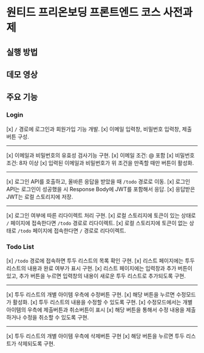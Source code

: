 # 원티드 프리온보딩 프론트엔드 코스 사전과제

## 실행 방법

## 데모 영상

## 주요 기능


### Login

[x] `/` 경로에 로그인과 회원가입 기능 개발.
[x] 이메일 입력창, 비밀번호 입력창, 제출 버튼 구성.

---

[x] 이메일과 비밀번호의 유효성 검사기능 구현.
[x] 이메일 조건: @ 포함
[x] 비밀번호 조건: 8자 이상
[x] 입력된 이메일과 비밀번호가 위 조건을 만족할 때만 버튼이 활성화.

---

[x] 로그인 API를 호출하고, 올바른 응답을 받았을 때 `/todo` 경로로 이동.
[x] 로그인 API는 로그인이 성공했을 시 Response Body에 JWT를 포함해서 응답.
[x] 응답받은 JWT는 로컬 스토리지에 저장.

---

[x] 로그인 여부에 따른 리다이렉트 처리 구현.
[x] 로컬 스토리지에 토큰이 있는 상태로 `/` 페이지에 접속한다면 `/todo` 경로로 리다이렉트.
[x] 로컬 스토리지에 토큰이 없는 상태로 `/todo` 페이지에 접속한다면 `/` 경로로 리다이렉트.

### Todo List

[x] `/todo` 경로에 접속하면 투두 리스트의 목록 확인 구현.
[x] 리스트 페이지에는 투두 리스트의 내용과 완료 여부가 표시 구현.
[x] 리스트 페이지에는 입력창과 추가 버튼이 있고, 추가 버튼을 누르면 입력창의 내용이 새로운 투두 리스트로 추가되도록 구현.

---

[x] 투두 리스트의 개별 아이템 우측에 수정버튼 구현.
[x] 해당 버튼을 누르면 수정모드가 활성화.
[x] 투두 리스트의 내용을 수정할 수 있도록 구현.
[x] 수정모드에서는 개별 아이템의 우측에 제출버튼과 취소버튼이 표시
[x] 해당 버튼을 통해서 수정 내용을 제출하거나 수정을 취소할 수 있도록 구현.

---

[x] 투두 리스트의 개별 아이템 우측에 삭제버튼 구현
[x] 해당 버튼을 누르면 투두 리스트가 삭제되도록 구현.
